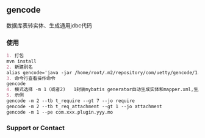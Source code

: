 ## gencode

数据库表转实体、生成通用jdbc代码

### 使用

```markdown
1. 打包
mvn install
2. 新建别名
alias gencode='java -jar /home/root/.m2/repository/com/uetty/gencode/1.0.2-RC/gencode-1.0.2-RC-jar-with-dependencies.jar'
3. 命令行查看操作命令
gencode
4. 模式选择 -m 1（或者2)   1封装mybatis generator自动生成实体和mapper.xml,生成在~/gencode目录下   2封装jdbc语句自动生成(需生成代码引用StatementUtil类)
5. 示例
gencode -m 2 --tb t_require --gt 7 --jo require
gencode -m 2 --tb t_req_attachment --gt 1 --jo attachment
gencode -m 1 --pe com.xxx.plugin.yyy.mo

```
### Support or Contact


